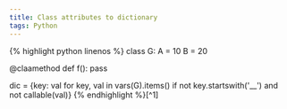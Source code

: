 ```yaml
---
title: Class attributes to dictionary
tags: Python
---
```


<!--more-->

{% highlight python linenos %}
class G:
  A = 10
  B = 20
  
  @claamethod
  def f():
    pass
  

dic = {key: val for key, val in vars(G).items() if not key.startswith('__') and not callable(val)}
{% endhighlight %}[^1]
